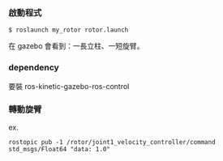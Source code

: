 ### 啟動程式

    $ roslaunch my_rotor rotor.launch  

在 gazebo 會看到：一長立柱、一短旋臂。

### dependency

要裝 ros-kinetic-gazebo-ros-control

### 轉動旋臂

ex.  

    rostopic pub -1 /rotor/joint1_velocity_controller/command    std_msgs/Float64 "data: 1.0"
